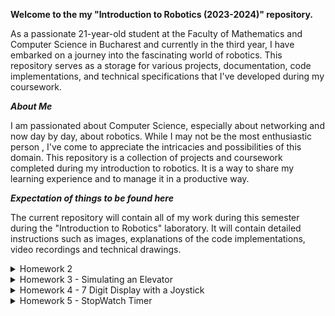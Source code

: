 **Welcome to the my "Introduction to Robotics (2023-2024)" repository.**

As a passionate 21-year-old student at the Faculty of Mathematics and Computer Science in Bucharest and currently in the third year, I have embarked on a journey into the fascinating world of robotics. This repository serves as a storage for various projects, documentation, code implementations, and technical specifications that I've developed during my coursework.

***About Me***

I am passionated about Computer Science, especially about networking and now day by day, about robotics.  While I may not be the most enthusiastic person , I've come to appreciate the intricacies and possibilities of this domain.
This repository is a collection of projects and coursework completed during my introduction to robotics. It is a way to share my learning experience and to manage it in a productive way.


***Expectation of things to be found here***

The current repository will contain all of my work during this semester during the "Introduction to Robotics" laboratory. It will contain detailed instructions such as images, explanations of the code implementations, video recordings and technical drawings.

<details> <summary>  Homework 2 </summary>

This homework consists in having an RGB(Red-Green-Blue) Led controlled by 3 potentiometers, combining the intensity of each colour in order to obtain any possible colour. For controlling the intensity of each colour of the led, we use a separate potentiometer, so we will have 3 in total, along with 3 resistors for each channel. 
![WhatsApp Image 2023-10-23 at 00 57 36](https://github.com/lzrwilliam/IntroductionToRobotics/assets/92024459/8e7bcefb-2e53-41c1-a0d0-27277a6ed436)

[Vizionați implementarea](https://www.youtube.com/watch/faK9UB8ilXU)

</details>


<details>
  <summary>
Homework 3 - Simulating an Elevator
  </summary>
  <br> <br>

This code simulates an elevator system using an Arduino. The system can handle requests for three different floors,but floors can be added in the code very easily because we use arrays and the code is scalable. It uses LEDs to indicate the current floor of the elevator and another blinking green LED to signify the elevator is moving. The elevator waits for a floor button to be pressed, closes its "doors" (signified by a tone), moves to the requested floor after a chosen delay by us, and then opens its "doors" (indicated by another tone). When moving between floors, the led of each floor lights up for a few seconds when the elevator reaches it, no matter if it is not the destination floor.

The system also utilizes a debounce function to ensure button presses are not falsely detected due to rapid pressing or electrical interference. The debounce is implemented using the millis function.
We use a State Machine in order to control the elevator that has 4 states:  Asteptare, InchidereUsi (closing the doors before leaving the current floor), InMiscare (moving), and DeschidereUsiLaDestinatie (opening doors when the desired floor is reached). If we want we can add another states like Emergency Stop, without a lot of work and keeps the code clean and very easy to be understood.
To be mentioned, to realize this homework succesfully, the help of ChatGPT has been used, to understand better some functionalities and particularties of coding and hardware.



<br> <br> <br>

![WhatsApp Image 2023-11-03 at 00 30 57](https://github.com/lzrwilliam/IntroductionToRobotics/assets/92024459/3704d839-7fcb-4cce-ac7b-0e0bb6922176)



[Vizionati Implementarea](https://www.youtube.com/watch?v=yq_iRp4QMCM)
</details>


<details>

  <summary> Homework 4 - 7 Digit Display with a Joystick</summary>
<br> <br>
  This homework purpose is to understand the functionalities of the 7 Digit Display and  of the Joystick. We are required to move with the joystick on the 7 Digit Display, from neighbour to neighour, having provided a list of possible neighbours for each segment of the 7 Digit Display. 
  
  The start position is the DP segment and the only possible neighbour segment is on the left side and other movements like Right, Left, Up / Down, will change nothing on the display.
  
  The current position must always blink, no matter if the segment state is ON or OFF, and if we press the joystick button for a short period of time, the current segment will change its state from HIGH to LOW or from LOW to HIGH. Also, if the button is pressed longer (3-4 seconds), when released, the 7 Digit Display will reset to the default state where the DP is the current position and all the other segments are OFF. To determine the presstime, it is forbiddent to use of delay(), instead we use the millis() function.
  To be mentioned, to realize this homework succesfully, the help of ChatGPT has been used, to understand better some functionalities and particularties of coding and hardware.

<br> <br>
 ![WhatsApp Image 2023-11-02 at 14 31 23](https://github.com/lzrwilliam/IntroductionToRobotics/assets/92024459/7f1c2cd5-8e9e-4ee5-b2a3-94a3da1c7e49) 

 [Vizionati functionalitatea](https://youtube.com/watch/nMcQfggGcKI) 


  
</details>



<details>
<summary> Homework 5 - StopWatch Timer </summary>
<br> <br>

The purpose of this homework is to get familiar with working with a 4-Digit 7-Segment LED display and a Shift Register (74HC595) to have more outputs (8) in exchange of using 3 input pins. 

For this homework, we will be using 3 buttons along side with a 4-Digit 7-Segment LED display, in order to implement a stopwatch timer that counts in 10ths of a second and can save up to 4 laps, just like our phones.
The functionalities of the buttons are the following: <details> <summary> Button 1 </summary> <br>
Button 1 is for starting or pausing the counting of the time, if the reset button has not been pressed. If the reset was pressed, the Start/Pause buttons is used for descending cycling through the saved laps, and this usage of the button is available until the next press of Reset button. </details> <details><summary> Button 2 </summary> <br>
Button 2 serves as a Reset Button, but only if the timer is on pause mode and it resets the displayed time to 000.0 and the saved laps if the viewing lap mode is active (the reset button has been already pressed for the first time). </details>  <details><summary> Button 3 </summary> <br>
Button 3 purpose is to save a lap when pressed if the timer is in counting mode, or ascendent cycling through the laps if the reset button has been pressed once, having a buzzer that indicates the Save Lap button has been pressed. </details>

When we press the Start Button, the timer will start and the time will be displayed in the format 000.0, for example if it has been passing 50.4 seconds since the timer has started, the displayed value will be 050.4 seconds. When we press the Save Lap button, we save up to 4 laps, and if there are already 4 saved states, we will overwrite the existing ones, beginning from the first saved state. Also, pressing the Reset Button while the timer is counting will have no effect.

In the Pause mode, the Save Button Lap will not work, and the first pressing of Reset Button resets the timer back to 000.0 seconds, but keeps the saved laps. After that press, if we press the Save Lap Button, we will move between the saved lap cycles in ascending order, and in the descending order if we press the start/pause button, and the reset button will also now reset the lap cycles and the timer back to 000.0 seconds, restoring the initial functionality of the start/pause button. To be mentioned, to realize this homework succesfully, the help of ChatGPT has been used, to understand better some functionalities and particularties of coding and hardware.

<br> <br>
  ![WhatsApp Image 2023-11-09 at 23 46 01](https://github.com/lzrwilliam/IntroductionToRobotics/assets/92024459/317a6b70-fd71-4024-bac4-815d83574d27)

  [Vizionati functionalitatea](https://www.youtube.com/watch?v=_rE9K5HRT-I)

</details>
